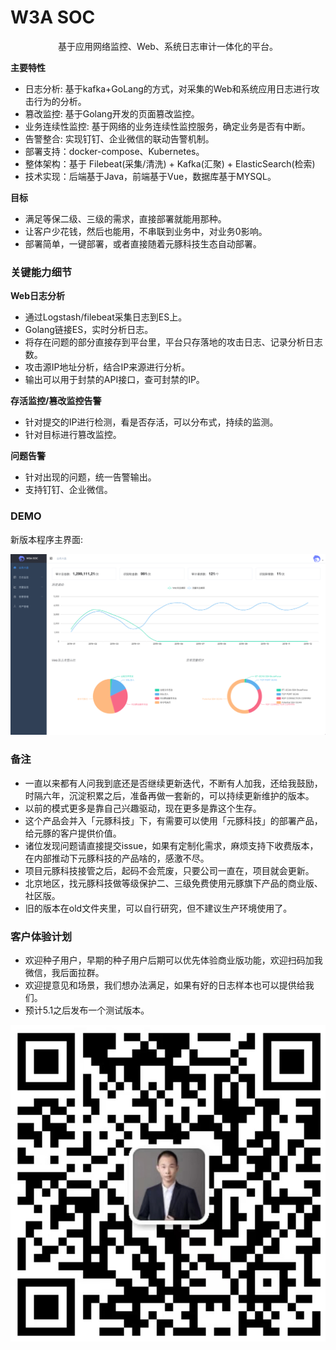 

# W3A SOC

<p align="center">
基于应用网络监控、Web、系统日志审计一体化的平台。<br>
</p>
    
**主要特性**
- 日志分析: 基于kafka+GoLang的方式，对采集的Web和系统应用日志进行攻击行为的分析。
- 篡改监控: 基于Golang开发的页面篡改监控。 
- 业务连续性监控: 基于网络的业务连续性监控服务，确定业务是否有中断。
- 告警整合: 实现钉钉、企业微信的联动告警机制。
- 部署支持：docker-compose、Kubernetes。
- 整体架构：基于 Filebeat(采集/清洗) + Kafka(汇聚) + ElasticSearch(检索)
- 技术实现：后端基于Java，前端基于Vue，数据库基于MYSQL。

**目标**
- 满足等保二级、三级的需求，直接部署就能用那种。
- 让客户少花钱，然后也能用，不串联到业务中，对业务0影响。
- 部署简单，一键部署，或者直接随着元豚科技生态自动部署。

### 关键能力细节

**Web日志分析**
- 通过Logstash/filebeat采集日志到ES上。
- Golang链接ES，实时分析日志。
- 将存在问题的部分直接存到平台里，平台只存落地的攻击日志、记录分析日志数。
- 攻击源IP地址分析，结合IP来源进行分析。
- 输出可以用于封禁的API接口，查可封禁的IP。

**存活监控/篡改监控告警**
- 针对提交的IP进行检测，看是否存活，可以分布式，持续的监测。
- 针对目标进行篡改监控。

**问题告警**
- 针对出现的问题，统一告警输出。
- 支持钉钉、企业微信。

### DEMO

新版本程序主界面:

<img style="max-width:100%;" title="Run example" alt="Run example" src="/newpic/EC31ED5A-D3FE-4581-A222-715D4C5A6239.png">


### 备注

- 一直以来都有人问我到底还是否继续更新迭代，不断有人加我，还给我鼓励，时隔六年，沉淀积累之后，准备再做一套新的，可以持续更新维护的版本。
- 以前的模式更多是靠自己兴趣驱动，现在更多是靠这个生存。
- 这个产品会并入「元豚科技」下，有需要可以使用「元豚科技」的部署产品，给元豚的客户提供价值。
- 诸位发现问题请直接提交issue，如果有定制化需求，麻烦支持下收费版本，在内部推动下元豚科技的产品啥的，感激不尽。
- 项目元豚科技接管之后，起码不会荒废，只要公司一直在，项目就会更新。
- 北京地区，找元豚科技做等级保护二、三级免费使用元豚旗下产品的商业版、社区版。
- 旧的版本在old文件夹里，可以自行研究，但不建议生产环境使用了。

### 客户体验计划

- 欢迎种子用户，早期的种子用户后期可以优先体验商业版功能，欢迎扫码加我微信，我后面拉群。
- 欢迎提意见和场景，我们想办法满足，如果有好的日志样本也可以提供给我们。
- 预计5.1之后发布一个测试版本。


<img title="Run example" alt="Run example" src="/newpic/wechat.png">

